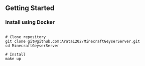 ## Getting Started

### Install using Docker

```

# Clone repository
git clone git@github.com:Arata1202/MinecraftGeyserServer.git
cd MinecraftGeyserServer

# Install
make up

```
